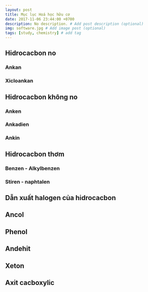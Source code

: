 ```yaml
---
layout: post
title: Mục lục Hoá học hữu cơ
date: 2017-11-06 23:44:00 +0700
description: No description. # Add post description (optional)
img: software.jpg # Add image post (optional)
tags: [study, chemistry] # add tag
---
```


## Hidrocacbon no
### Ankan
### Xicloankan

## Hidrocacbon không no
### Anken
### Ankadien
### Ankin

## Hidrocacbon thơm
### Benzen - Alkylbenzen
### Stiren - naphtalen

## Dẫn xuất halogen của hidrocacbon

## Ancol

## Phenol

## Andehit

## Xeton

## Axit cacboxylic
